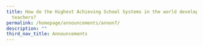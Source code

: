 ```yaml
---
title: How do the Highest Achieving School Systems in the world develop their
  teachers?
permalink: /homepage/announcements/annon7/
description: ""
third_nav_title: Announcements
---
```

